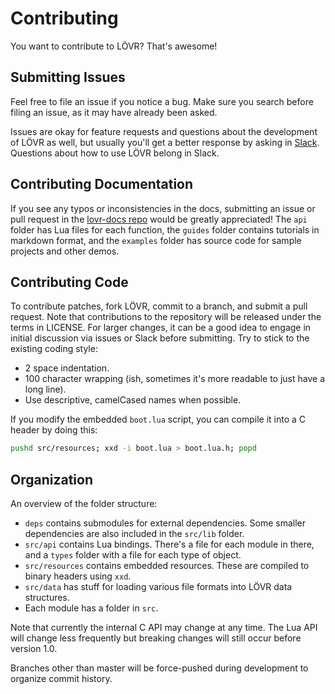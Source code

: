 Contributing
===

You want to contribute to LÖVR?  That's awesome!

Submitting Issues
---

Feel free to file an issue if you notice a bug.  Make sure you search before filing an issue, as it
may have already been asked.

Issues are okay for feature requests and questions about the development of LÖVR as well, but
usually you'll get a better response by asking in
[Slack](https://join.slack.com/ifyouwannabemylovr/shared_invite/MTc5ODk2MjE0NDM3LTE0OTQxMTIyMDEtMzdhOGVlODFhYg).
Questions about how to use LÖVR belong in Slack.

Contributing Documentation
---

If you see any typos or inconsistencies in the docs, submitting an issue or pull request in the
[lovr-docs repo](https://github.com/bjornbytes/lovr-docs) would be greatly appreciated!  The `api`
folder has Lua files for each function, the `guides` folder contains tutorials in markdown format,
and the `examples` folder has source code for sample projects and other demos.

Contributing Code
---

To contribute patches, fork LÖVR, commit to a branch, and submit a pull request.  Note that
contributions to the repository will be released under the terms in LICENSE.  For larger changes, it
can be a good idea to engage in initial discussion via issues or Slack before submitting.  Try to
stick to the existing coding style:

- 2 space indentation.
- 100 character wrapping (ish, sometimes it's more readable to just have a long line).
- Use descriptive, camelCased names when possible.

If you modify the embedded `boot.lua` script, you can compile it into a C header by doing this:

```sh
pushd src/resources; xxd -i boot.lua > boot.lua.h; popd
```

Organization
---

An overview of the folder structure:

- `deps` contains submodules for external dependencies.  Some smaller dependencies are also included
in the `src/lib` folder.
- `src/api` contains Lua bindings.  There's a file for each module in there, and a `types` folder
with a file for each type of object.
- `src/resources` contains embedded resources.  These are compiled to binary headers using `xxd`.
- `src/data` has stuff for loading various file formats into LÖVR data structures.
- Each module has a folder in `src`.

Note that currently the internal C API may change at any time.  The Lua API will change less
frequently but breaking changes will still occur before version 1.0.

Branches other than master will be force-pushed during development to organize commit history.
